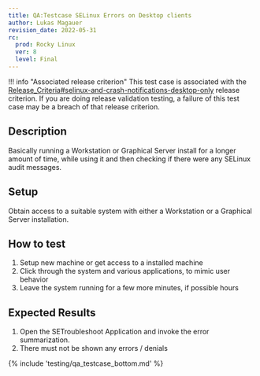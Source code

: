 ```yaml
---
title: QA:Testcase SELinux Errors on Desktop clients
author: Lukas Magauer
revision_date: 2022-05-31
rc:
  prod: Rocky Linux
  ver: 8
  level: Final
---
```


!!! info "Associated release criterion"
    This test case is associated with the [Release_Criteria#selinux-and-crash-notifications-desktop-only](9_release_criteria.md#selinux-and-crash-notifications-desktop-only) release criterion. If you are doing release validation testing, a failure of this test case may be a breach of that release criterion.

## Description

Basically running a Workstation or Graphical Server install for a longer amount of time, while using it and then checking if there were any SELinux audit messages.

## Setup

Obtain access to a suitable system with either a Workstation or a Graphical Server installation.

## How to test

1. Setup new machine or get access to a installed machine
2. Click through the system and various applications, to mimic user behavior
3. Leave the system running for a few more minutes, if possible hours

## Expected Results

1. Open the SETroubleshoot Application and invoke the error summarization. 
2. There must not be shown any errors / denials

{% include 'testing/qa_testcase_bottom.md' %}
